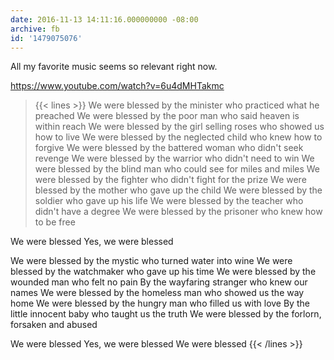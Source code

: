 ```yaml
---
date: 2016-11-13 14:11:16.000000000 -08:00
archive: fb
id: '1479075076'
---
```


All my favorite music seems so relevant right now. 

https://www.youtube.com/watch?v=6u4dMHTakmc

> {{< lines >}}
We were blessed by the minister who practiced what he preached
We were blessed by the poor man who said heaven is within reach 
We were blessed by the girl selling roses who showed us how to live 
We were blessed by the neglected child who knew how to forgive 
We were blessed by the battered woman who didn't seek revenge 
We were blessed by the warrior who didn't need to win 
We were blessed by the blind man who could see for miles and miles 
We were blessed by the fighter who didn't fight for the prize 
We were blessed by the mother who gave up the child 
We were blessed by the soldier who gave up his life 
We were blessed by the teacher who didn't have a degree 
We were blessed by the prisoner who knew how to be free 

We were blessed 
Yes, we were blessed 

We were blessed by the mystic who turned water into wine 
We were blessed by the watchmaker who gave up his time 
We were blessed by the wounded man who felt no pain 
By the wayfaring stranger who knew our names 
We were blessed by the homeless man who showed us the way home 
We were blessed by the hungry man who filled us with love 
By the little innocent baby who taught us the truth 
We were blessed by the forlorn, forsaken and abused 

We were blessed
Yes, we were blessed 
We were blessed
{{< /lines >}}